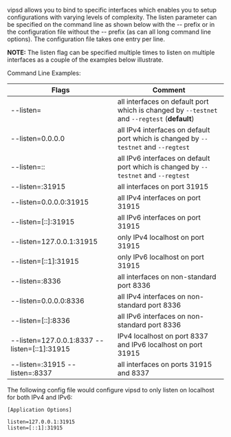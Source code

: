 vipsd allows you to bind to specific interfaces which enables you to setup
configurations with varying levels of complexity.  The listen parameter can be
specified on the command line as shown below with the -- prefix or in the
configuration file without the -- prefix (as can all long command line options).
The configuration file takes one entry per line.

**NOTE:** The listen flag can be specified multiple times to listen on multiple
interfaces as a couple of the examples below illustrate.

Command Line Examples:

|Flags|Comment|
|----------|------------|
|--listen=|all interfaces on default port which is changed by `--testnet` and `--regtest` (**default**)|
|--listen=0.0.0.0|all IPv4 interfaces on default port which is changed by `--testnet` and `--regtest`|
|--listen=::|all IPv6 interfaces on default port which is changed by `--testnet` and `--regtest`|
|--listen=:31915|all interfaces on port 31915|
|--listen=0.0.0.0:31915|all IPv4 interfaces on port 31915|
|--listen=[::]:31915|all IPv6 interfaces on port 31915|
|--listen=127.0.0.1:31915|only IPv4 localhost on port 31915|
|--listen=[::1]:31915|only IPv6 localhost on port 31915|
|--listen=:8336|all interfaces on non-standard port 8336|
|--listen=0.0.0.0:8336|all IPv4 interfaces on non-standard port 8336|
|--listen=[::]:8336|all IPv6 interfaces on non-standard port 8336|
|--listen=127.0.0.1:8337 --listen=[::1]:31915|IPv4 localhost on port 8337 and IPv6 localhost on port 31915|
|--listen=:31915 --listen=:8337|all interfaces on ports 31915 and 8337|

The following config file would configure vipsd to only listen on localhost for both IPv4 and IPv6:

```text
[Application Options]

listen=127.0.0.1:31915
listen=[::1]:31915
```
